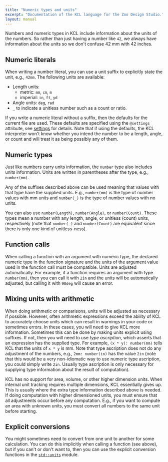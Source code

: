 ```yaml
---
title: "Numeric types and units"
excerpt: "Documentation of the KCL language for the Zoo Design Studio."
layout: manual
---
```


Numbers and numeric types in KCL include information about the units of the numbers. So rather than just having a number like `42`, we always have information about the units so we don't confuse 42 mm with 42 inches.


## Numeric literals

When writing a number literal, you can use a unit suffix to explicitly state the unit, e.g., `42mm`. The following units are available:

- Length units:
  - metric: `mm`, `cm`, `m`
  - imperial: `in`, `ft`, `yd`
- Angle units: `deg`, `rad`
- `_` to indicate a unitless number such as a count or ratio.

If you write a numeric literal without a suffix, then the defaults for the current file are used. These defaults are specified using the `@settings` attribute, see [settings](/docs/kcl-lang/settings) for details. Note that if using the defaults, the KCL interpreter won't know whether you intend the number to be a length, angle, or count and will treat it as being possibly any of them.


## Numeric types

Just like numbers carry units information, the `number` type also includes units information. Units are written in parentheses after the type, e.g., `number(mm)`.

Any of the suffixes described above can be used meaning that values with that type have the supplied units. E.g., `number(mm)` is the type of number values with mm units and `number(_)` is the type of number values with no units.

You can also use `number(Length)`, `number(Angle)`, or `number(Count)`. These types mean a number with any length, angle, or unitless (count) units, respectively (note that `number(_)` and `number(Count)` are equivalent since there is only one kind of unitless-ness).


## Function calls

When calling a function with an argument with numeric type, the declared numeric type in the function signature and the units of the argument value used in the function call must be compatible. Units are adjusted automatically. For example, if a function requires an argument with type `number(mm)`, then you can call it with `2in` and the units will be automatically adjusted, but calling it with `90deg` will cause an error.


## Mixing units with arithmetic

When doing arithmetic or comparisons, units will be adjusted as necessary if possible. However, often arithmetic expressions exceed the ability of KCL to accurately choose units which can result in warnings in your code or sometimes errors. In these cases, you will need to give KCL more information. Sometimes this can be done by making units explicit using suffixes. If not, then you will need to use *type ascription*, which asserts that an expression has the supplied type. For example, `(x * y): number(mm)` tells KCL that the units of `x * y` is mm. Note that type ascription does not do any adjustment of the numbers, e.g., `2mm: number(in)` has the value `2in` (note that this would be a very non-idiomatic way to use numeric type ascription, you could simply write `2in`. Usually type ascription is only necessary for supplying type information about the result of computation).

KCL has no support for area, volume, or other higher dimension units. When internal unit tracking requires multiple dimensions, KCL essentially gives up. This is usually where the extra type information described above is needed. If doing computation with higher dimensioned units, you must ensure that all adjustments occur before any computation. E.g., if you want to compute an area with unknown units, you must convert all numbers to the same unit before starting.


## Explicit conversions

You might sometimes need to convert from one unit to another for some calculation. You can do this implicitly when calling a function (see above), but if you can't or don't want to, then you can use the explicit conversion functions in the [`std::units`](/docs/kcl-std/modules/std-units) module.

